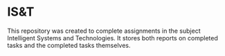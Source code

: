 # IS&amp;T
This repository was created to complete assignments in the subject Intelligent Systems and Technologies. It stores both reports on completed tasks and the completed tasks themselves.
